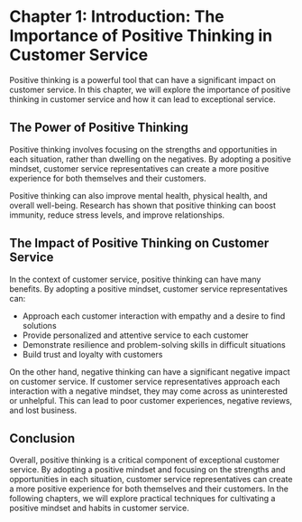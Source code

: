 Chapter 1: Introduction: The Importance of Positive Thinking in Customer Service
================================================================================

Positive thinking is a powerful tool that can have a significant impact on customer service. In this chapter, we will explore the importance of positive thinking in customer service and how it can lead to exceptional service.

The Power of Positive Thinking
------------------------------

Positive thinking involves focusing on the strengths and opportunities in each situation, rather than dwelling on the negatives. By adopting a positive mindset, customer service representatives can create a more positive experience for both themselves and their customers.

Positive thinking can also improve mental health, physical health, and overall well-being. Research has shown that positive thinking can boost immunity, reduce stress levels, and improve relationships.

The Impact of Positive Thinking on Customer Service
---------------------------------------------------

In the context of customer service, positive thinking can have many benefits. By adopting a positive mindset, customer service representatives can:

* Approach each customer interaction with empathy and a desire to find solutions
* Provide personalized and attentive service to each customer
* Demonstrate resilience and problem-solving skills in difficult situations
* Build trust and loyalty with customers

On the other hand, negative thinking can have a significant negative impact on customer service. If customer service representatives approach each interaction with a negative mindset, they may come across as uninterested or unhelpful. This can lead to poor customer experiences, negative reviews, and lost business.

Conclusion
----------

Overall, positive thinking is a critical component of exceptional customer service. By adopting a positive mindset and focusing on the strengths and opportunities in each situation, customer service representatives can create a more positive experience for both themselves and their customers. In the following chapters, we will explore practical techniques for cultivating a positive mindset and habits in customer service.
